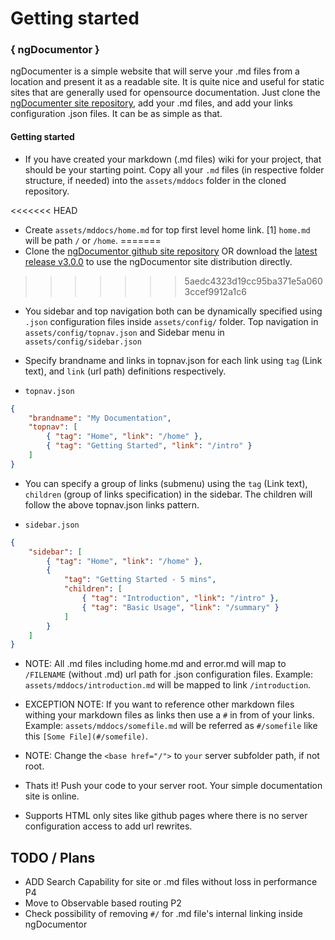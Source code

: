 # Getting started


### { ngDocumentor }
  
ngDocumenter is a simple website that will serve your .md files from a location and present it as a readable site. It is quite nice and useful for static sites that are generally used for opensource documentation. Just clone the [ngDocumenter site repository](https://github.com/ngDocumentor/ngDocumentor.github.io), add your .md files, and add your links configuration .json files. It can be as simple as that.


#### Getting started


* If you have created your markdown (.md files) wiki for your project, that should be your starting point. Copy all your `.md` files (in respective folder structure, if needed) into the `assets/mddocs` folder in the cloned repository.


<<<<<<< HEAD
* Create `assets/mddocs/home.md` for top first level home link. [1] `home.md` will be path `/` or `/home`.
=======
* Clone the [ngDocumentor github site repository](https://github.com/ngDocumentor/ngDocumentor.github.io) OR download the [latest release v3.0.0](https://github.com/ngDocumentor/ngDocumentor.github.io/releases) to use the ngDocumentor site distribution directly.
>>>>>>> 5aedc4323d19cc95ba371e5a0603ccef9912a1c6


* You sidebar and top navigation both can be dynamically specified using `.json` configuration files inside `assets/config/` folder. Top navigation in `assets/config/topnav.json` and Sidebar menu in `assets/config/sidebar.json`


* Specify brandname and links in topnav.json for each link using `tag` (Link text), and `link` (url path) definitions respectively.

* `topnav.json`

```json
{
    "brandname": "My Documentation",
    "topnav": [
        { "tag": "Home", "link": "/home" },
        { "tag": "Getting Started", "link": "/intro" }
    ]
}
```


* You can specify a group of links (submenu) using the `tag` (Link text), `children` (group of links specification) in the sidebar. The children will follow the above topnav.json links pattern.


* `sidebar.json`

```json
{
    "sidebar": [
        { "tag": "Home", "link": "/home" },
        {
            "tag": "Getting Started - 5 mins",
            "children": [
                { "tag": "Introduction", "link": "/intro" },
                { "tag": "Basic Usage", "link": "/summary" }
            ]
        }
    ]
}
```


* NOTE: All .md files including home.md and error.md will map to `/FILENAME` (without .md) url path for .json configuration files. Example: `assets/mddocs/introduction.md` will be mapped to link `/introduction`.


* EXCEPTION NOTE: If you want to reference other markdown files withing your markdown files as links then use a `#` in from of your links. Example: `assets/mddocs/somefile.md` will be referred as `#/somefile` like this `[Some File](#/somefile)`.


* NOTE: Change the `<base href="/">` to `your` server subfolder path, if not root.


* Thats it! Push your code to your server root. Your simple documentation site is online. 


* Supports HTML only sites like github pages where there is no server configuration access to add url rewrites.

## TODO / Plans

* ADD Search Capability for site or .md files without loss in performance P4
* Move to Observable based routing P2
* Check possibility of removing `#/` for .md file's internal linking inside ngDocumentor